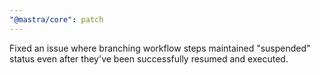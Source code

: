 ```yaml
---
"@mastra/core": patch
---
```


Fixed an issue where branching workflow steps maintained "suspended" status even after they've been successfully resumed and executed.